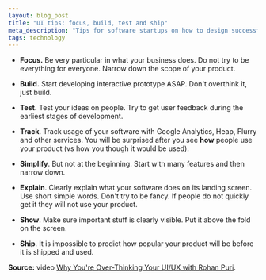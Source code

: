 ```yaml
---
layout: blog_post
title: "UI tips: focus, build, test and ship"
meta_description: "Tips for software startups on how to design successfull products."
tags: technology
---
```


* **Focus.** Be very particular in what your business does. Do not try to be everything for everyone. Narrow down the scope of your product.

* **Build.** Start developing interactive prototype ASAP. Don't overthink it, just build.

* **Test.** Test your ideas on people. Try to get user feedback during the earliest stages of development.

* **Track**. Track usage of your software with Google Analytics, Heap, Flurry and other services. You will be surprised after you see **how** people use your product (vs how you though it would be used).

* **Simplify**. But not at the beginning. Start with many features and then narrow down.

* **Explain**. Clearly explain what your software does on its landing screen. Use short simple words. Don't try to be fancy. If people do not quickly get it they will not use your product.

* **Show**. Make sure important stuff is clearly visible. Put it above the fold on the screen.

* **Ship**. It is impossible to predict how popular your product will be before it is shipped and used.

**Source:** video [Why You're Over-Thinking Your UI/UX with Rohan Puri](https://www.youtube.com/watch?v=Is2O666qDPs).




